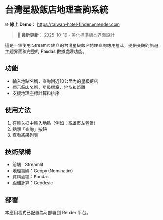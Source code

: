 # 台灣星級飯店地理查詢系統

🌐 **線上 Demo：** https://taiwan-hotel-finder.onrender.com

> 📅 **最新更新：** 2025-10-19 - 美化標準版本界面設計

這是一個使用 Streamlit 建立的台灣星級飯店地理查詢應用程式，提供美觀的旅遊主題界面和完整的 Pandas 數據處理功能。

## 功能
- 輸入地點名稱，查詢附近10公里內的星級飯店
- 顯示飯店名稱、星級標章、地址和距離
- 支援地理座標計算和排序

## 使用方法
1. 在輸入框中輸入地點（例如：高雄市左營區）
2. 點擊「查詢」按鈕
3. 查看結果列表

## 技術架構
- 前端：Streamlit
- 地理編碼：Geopy (Nominatim)
- 資料處理：Pandas
- 距離計算：Geodesic

## 部署
本應用程式已配置為可部署到 Render 平台。